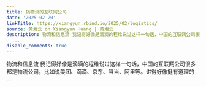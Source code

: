 ```yaml
---
title: 搞物流的互联网公司
date: '2025-02-20'
linkTitle: https://xiangyun.rbind.io/2025/02/logistics/
source: 黄湘云 on Xiangyun Huang | 黄湘云
description: 物流和信息流 我记得好像是滴滴的程维说过这样一句话，中国的互联网公司很多都是物流公司，比如说美团、滴滴、京东、当当、阿里等。讲得好像挺有道理的
  ...
disable_comments: true
---
```

物流和信息流 我记得好像是滴滴的程维说过这样一句话，中国的互联网公司很多都是物流公司，比如说美团、滴滴、京东、当当、阿里等。讲得好像挺有道理的 ...